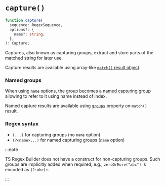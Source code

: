 # `capture()`

```ts
function capture(
  sequence: RegexSequence,
  options?: {
    name?: string;
  },
): Capture;
```

Captures, also known as capturing groups, extract and store parts of the matched string for later use.

Capture results are available using array-like [`match()` result object](https://developer.mozilla.org/en-US/docs/Web/JavaScript/Reference/Global_Objects/String/match#using_match).

### Named groups

When using `name` options, the group becomes a [named capturing group](https://developer.mozilla.org/en-US/docs/Web/JavaScript/Reference/Regular_expressions/Named_capturing_group) allowing to refer to it using name instead of index.

Named capture results are available using [`groups`](https://developer.mozilla.org/en-US/docs/Web/JavaScript/Reference/Global_Objects/String/match#using_named_capturing_groups) property on `match()` result.

### Regex syntax

- `(...)` for capturing groups (no `name` option)
- `(?<name>...)` for named capturing groups (`name` option)

:::note

TS Regex Builder does not have a construct for non-capturing groups. Such groups are implicitly added when required, e.g., `zeroOrMore("abc")` is encoded as `(?:abc)+`.

:::

